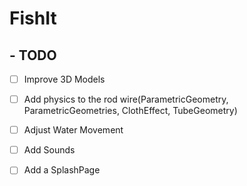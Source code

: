 # FishIt

## - TODO
- [ ] Improve 3D Models
- [ ] Add physics to the rod wire(ParametricGeometry, ParametricGeometries, ClothEffect, TubeGeometry)
- [ ] Adjust Water Movement
- [ ] Add Sounds
- [ ] Add a SplashPage

